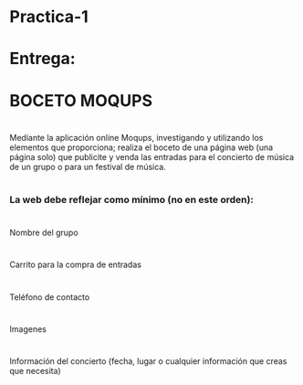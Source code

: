 # Practica-1
# Entrega: 
# BOCETO MOQUPS
#
Mediante la aplicación online Moqups, investigando y utilizando los elementos que proporciona; realiza el boceto de una página web (una página solo) 
que publicite y venda las entradas para el concierto de música de un grupo o para un festival de música.
#
### La web debe reflejar como  mínimo (no en este orden):
#
  Nombre del grupo
#
 Carrito para la compra de entradas
 #
 Teléfono de contacto
 #
Imagenes
#
  Información del concierto (fecha, lugar o cualquier información que creas que necesita)

